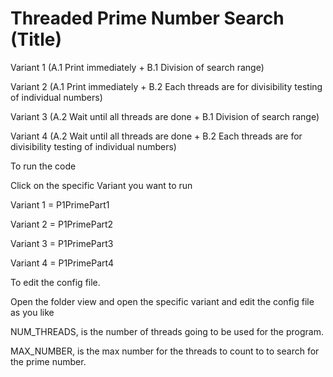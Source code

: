 # Threaded Prime Number Search  (Title)



Variant 1 (A.1 Print immediately + B.1 Division of search range)

Variant 2 (A.1 Print immediately + B.2 Each threads are for divisibility testing of individual numbers)

Variant 3 (A.2 Wait until all threads are done + B.1 Division of search range)

Variant 4 (A.2 Wait until all threads are done + B.2 Each threads are for divisibility testing of individual numbers)



To run the code

Click on the specific Variant you want to run

Variant 1 = P1PrimePart1

Variant 2 = P1PrimePart2

Variant 3 = P1PrimePart3

Variant 4 = P1PrimePart4



To edit the config file.

Open the folder view and open the specific variant and edit the config file as you like

NUM_THREADS, is the number of threads going to be used for the program.

MAX_NUMBER, is the max number for the threads to count to to search for the prime number.
